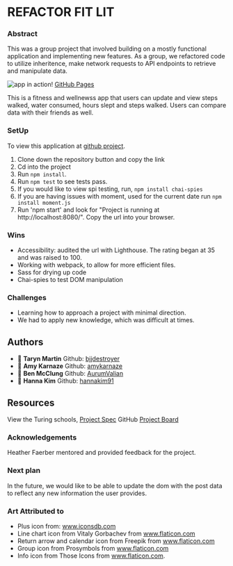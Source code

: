 # REFACTOR FIT LIT
### Abstract
This was a group project that involved building on a mostly functional application and implementing new features. As a group, we refactored code to utilize inheritence, make network requests to API endpoints to retrieve and manipulate data.


![app in action!](https://media.giphy.com/media/llrwzm74KiEk8O1D1v/giphy.gif)
[GitHub Pages](http://amykarnaze.github.io/FitLit2Legit2Quit)


This is a fitness and wellnewss app that users can update and view steps walked, water consumed, hours slept and steps walked. Users can compare data with their friends as well.
### SetUp
To view this application at [github project](https://github.com/amykarnaze/FitLit2Legit2Quit).
1) Clone down the repository button and copy the link
2) Cd into the project
3) Run `npm install`.
4) Run `npm test` to see tests pass.
5) If you would like to view spi testing, run, `npm install chai-spies`
6) If you are having issues with moment, used for the current date run `npm install moment.js`
7) Run 'npm start' and look for  "Project is running at http://localhost:8080/". Copy the url into your browser.
### Wins
* Accessibility: audited the url with Lighthouse. The rating began at 35 and was raised to 100.
* Working with webpack, to allow for more efficient files.
* Sass for drying up code
* Chai-spies to test DOM manipulation
### Challenges
* Learning how to approach a project with minimal direction.
* We had to apply new knowledge, which was difficult at times.
## Authors

- :bust_in_silhouette: **Taryn Martin** Github: [bjjdestroyer](https://github.com/bjjdestroyer)
- :bust_in_silhouette: **Amy Karnaze** Github: [amykarnaze](https://github.com/amykarnaze/bon-appetit/commits?author=relyt4me)
- :bust_in_silhouette: **Ben McClung** Github: [AurumValian](https://github.com/AurumValian)
- :bust_in_silhouette: **Hanna Kim** Github: [hannakim91](https://github.com/hannakim91)

## Resources
View the Turing schools, [Project Spec](https://frontend.turing.io/projects/module-2/refactor-tractor.html)
GitHub [Project Board](https://github.com/amykarnaze/FitLit2Legit2Quit/projects/1)
### Acknowledgements
Heather Faerber mentored and provided feedback for the project.
### Next plan
In the future, we would like to be able to update the dom with the post data to reflect any new information the user provides.
### Art Attributed to
* Plus icon from: www.iconsdb.com 
* Line chart icon from Vitaly Gorbachev from www.flaticon.com 
* Return arrow and calendar icon from Freepik from www.flaticon.com 
* Group icon from Prosymbols from www.flaticon.com 
* Info icon from Those Icons from www.flaticon.com.
